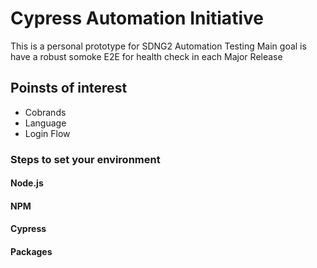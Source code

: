 # Cypress Automation Initiative

This is a personal prototype for SDNG2 Automation Testing
Main goal is have a robust somoke E2E for health check in each Major Release

## Poinsts of interest

+ Cobrands
+ Language
+ Login Flow

### Steps to set your environment

#### Node.js

#### NPM

#### Cypress

#### Packages
